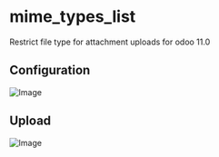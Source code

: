 # mime_types_list
Restrict file type for attachment uploads for odoo 11.0

## Configuration
![Image](https://i.imgur.com/7LVNhrT.png)

## Upload
![Image](https://i.imgur.com/S0hrcJa.gif)
